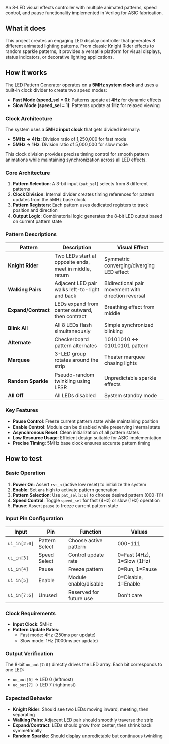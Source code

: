 An 8-LED visual effects controller with multiple animated patterns, speed control, and pause functionality implemented in Verilog for ASIC fabrication.

## What it does
This project creates an engaging LED display controller that generates 8 different animated lighting patterns. From classic Knight Rider effects to random sparkle patterns, it provides a versatile platform for visual displays, status indicators, or decorative lighting applications.

## How it works
The LED Pattern Generator operates on a **5MHz system clock** and uses a built-in clock divider to create two speed modes:
- **Fast Mode (speed_sel = 0)**: Patterns update at **4Hz** for dynamic effects
- **Slow Mode (speed_sel = 1)**: Patterns update at **1Hz** for relaxed viewing

### Clock Architecture
The system uses a **5MHz input clock** that gets divided internally:
- **5MHz → 4Hz**: Division ratio of 1,250,000 for fast mode
- **5MHz → 1Hz**: Division ratio of 5,000,000 for slow mode

This clock division provides precise timing control for smooth pattern animations while maintaining synchronization across all LED effects.

### Core Architecture
1. **Pattern Selection**: A 3-bit input (`pat_sel`) selects from 8 different patterns
2. **Clock Division**: Internal divider creates timing references for pattern updates from the 5MHz base clock
3. **Pattern Registers**: Each pattern uses dedicated registers to track position and direction
4. **Output Logic**: Combinatorial logic generates the 8-bit LED output based on current pattern state

### Pattern Descriptions
| Pattern | Description | Visual Effect |
|---------|-------------|---------------|
| **Knight Rider** | Two LEDs start at opposite ends, meet in middle, return | Symmetric converging/diverging LED effect |
| **Walking Pairs** | Adjacent LED pair walks left-to-right and back | Bidirectional pair movement with direction reversal |
| **Expand/Contract** | LEDs expand from center outward, then contract | Breathing effect from middle |
| **Blink All** | All 8 LEDs flash simultaneously | Simple synchronized blinking |
| **Alternate** | Checkerboard pattern alternates | 10101010 ↔ 01010101 pattern |
| **Marquee** | 3-LED group rotates around the strip | Theater marquee chasing lights |
| **Random Sparkle** | Pseudo-random twinkling using LFSR | Unpredictable sparkle effects |
| **All Off** | All LEDs disabled | System standby mode |

### Key Features
- **Pause Control**: Freeze current pattern state while maintaining position
- **Enable Control**: Module can be disabled while preserving internal state
- **Asynchronous Reset**: Clean initialization of all pattern states
- **Low Resource Usage**: Efficient design suitable for ASIC implementation
- **Precise Timing**: 5MHz base clock ensures accurate pattern timing

## How to test

### Basic Operation
1. **Power On**: Assert `rst_n` (active low reset) to initialize the system
2. **Enable**: Set `ena` high to activate pattern generation
3. **Pattern Selection**: Use `pat_sel[2:0]` to choose desired pattern (000-111)
4. **Speed Control**: Toggle `speed_sel` for fast (4Hz) or slow (1Hz) operation
5. **Pause**: Assert `pause` to freeze current pattern state

### Input Pin Configuration
| Input | Pin | Function | Values |
|-------|-----|----------|---------|
| `ui_in[2:0]` | Pattern Select | Choose active pattern | 000-111 |
| `ui_in[3]` | Speed Select | Control update rate | 0=Fast (4Hz), 1=Slow (1Hz) |
| `ui_in[4]` | Pause | Freeze pattern | 0=Run, 1=Pause |
| `ui_in[5]` | Enable | Module enable/disable | 0=Disable, 1=Enable |
| `ui_in[7:6]` | Unused | Reserved for future use | Don't care |

### Clock Requirements
- **Input Clock**: 5MHz 
- **Pattern Update Rates**: 
  - Fast mode: 4Hz (250ms per update)
  - Slow mode: 1Hz (1000ms per update)

### Output Verification
The 8-bit `uo_out[7:0]` directly drives the LED array. Each bit corresponds to one LED:
- `uo_out[0]` → LED 0 (leftmost)
- `uo_out[7]` → LED 7 (rightmost)

### Expected Behavior
- **Knight Rider**: Should see two LEDs moving inward, meeting, then separating
- **Walking Pairs**: Adjacent LED pair should smoothly traverse the strip
- **Expand/Contract**: LEDs should grow from center, then shrink back symmetrically
- **Random Sparkle**: Should display unpredictable but continuous twinkling
